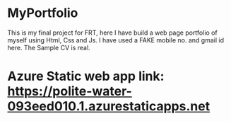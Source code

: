 # MyPortfolio
This is my final project for FRT, here I have build a  web page portfolio of myself using Html, Css and Js. I have used a FAKE mobile no. and gmail id here.
The Sample CV is real.

# Azure Static web app link: https://polite-water-093eed010.1.azurestaticapps.net
